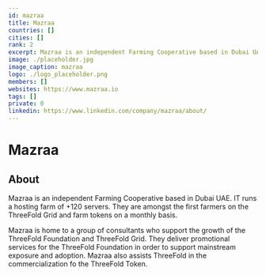 ```yaml
---
id: mazraa
title: Mazraa
countries: []
cities: []
rank: 2
excerpt: Mazraa is an independent Farming Cooperative based in Dubai UAE.
image: ./placeholder.jpg
image_caption: mazraa
logo: ./logo_placeholder.png
members: []
websites: https://www.mazraa.io
tags: []
private: 0
linkedin: https://www.linkedin.com/company/mazraa/about/
---
```


# Mazraa

## About

Mazraa is an independent Farming Cooperative based in Dubai UAE. IT runs a hosting farm of +120 servers. They are amongst the first farmers on the ThreeFold Grid and farm tokens on a monthly basis.

Mazraa is home to a group of consultants who support the growth of the ThreeFold Foundation and ThreeFold Grid. They deliver promotional services for the ThreeFold Foundation in order to support mainstream exposure and adoption. Mazraa also assists ThreeFold in the commercialization fo the ThreeFold Token.


<!-- ## Mission

## Impact

## Powered by ThreeFold

## Join saving our planet!

## Support this project

## TFGrid Solution

### Roadmap

TODO: Add People
 -->


